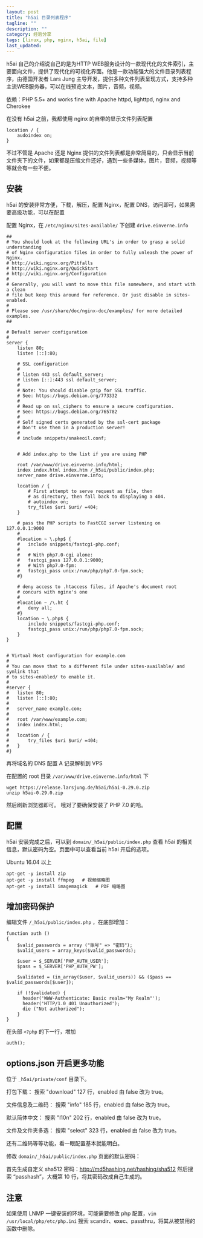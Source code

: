 ```yaml
---
layout: post
title: "h5ai 目录列表程序"
tagline: ""
description: ""
category: 经验分享
tags: [linux, php, nginx, h5ai, file]
last_updated: 
---
```



h5ai 自己的介绍说自己的是为HTTP WEB服务设计的一款现代化的文件索引，主要面向文件，提供了现代化的可视化界面。他是一款功能强大的文件目录列表程序，由德国开发者 Lars Jung 主导开发，提供多种文件列表呈现方式，支持多种主流WEB服务器，可以在线预览文本，图片，音频，视频。

依赖：PHP 5.5+ and works fine with Apache httpd, lighttpd, nginx and Cherokee

在没有 h5ai 之前，我都使用 nginx 的自带的显示文件列表配置

    location / {
        audoindex on;
    }

不过不管是 Apache 还是 Nginx 提供的文件列表都是非常简易的，只会显示当前文件夹下的文件，如果都是压缩文件还好，遇到一些多媒体，图片，音频，视频等等就会有一些不便。

## 安装
h5ai 的安装非常方便，下载，解压，配置 Nginx，配置 DNS，访问即可，如果需要高级功能，可以在配置



配置 Nginx，在 `/etc/nginx/sites-available/` 下创建 `drive.einverne.info` 

```
##
# You should look at the following URL's in order to grasp a solid understanding
# of Nginx configuration files in order to fully unleash the power of Nginx.
# http://wiki.nginx.org/Pitfalls
# http://wiki.nginx.org/QuickStart
# http://wiki.nginx.org/Configuration
#
# Generally, you will want to move this file somewhere, and start with a clean
# file but keep this around for reference. Or just disable in sites-enabled.
#
# Please see /usr/share/doc/nginx-doc/examples/ for more detailed examples.
##

# Default server configuration
#
server {
	listen 80;
	listen [::]:80;

	# SSL configuration
	#
	# listen 443 ssl default_server;
	# listen [::]:443 ssl default_server;
	#
	# Note: You should disable gzip for SSL traffic.
	# See: https://bugs.debian.org/773332
	#
	# Read up on ssl_ciphers to ensure a secure configuration.
	# See: https://bugs.debian.org/765782
	#
	# Self signed certs generated by the ssl-cert package
	# Don't use them in a production server!
	#
	# include snippets/snakeoil.conf;


	# Add index.php to the list if you are using PHP

	root /var/www/drive.einverne.info/html;
	index index.html index.htm /_h5ai/public/index.php;
	server_name drive.einverne.info;

	location / {
		# First attempt to serve request as file, then
		# as directory, then fall back to displaying a 404.
		# autoindex on;
		try_files $uri $uri/ =404;
	}

	# pass the PHP scripts to FastCGI server listening on 127.0.0.1:9000
	#
	#location ~ \.php$ {
	#	include snippets/fastcgi-php.conf;
	#
	#	# With php7.0-cgi alone:
	#	fastcgi_pass 127.0.0.1:9000;
	#	# With php7.0-fpm:
	#	fastcgi_pass unix:/run/php/php7.0-fpm.sock;
	#}

	# deny access to .htaccess files, if Apache's document root
	# concurs with nginx's one
	#
	#location ~ /\.ht {
	#	deny all;
	#}
	location ~ \.php$ {
		include snippets/fastcgi-php.conf;
		fastcgi_pass unix:/run/php/php7.0-fpm.sock;
	}
}


# Virtual Host configuration for example.com
#
# You can move that to a different file under sites-available/ and symlink that
# to sites-enabled/ to enable it.
#
#server {
#	listen 80;
#	listen [::]:80;
#
#	server_name example.com;
#
#	root /var/www/example.com;
#	index index.html;
#
#	location / {
#		try_files $uri $uri/ =404;
#	}
#}
```

再将域名的 DNS 配置 A 记录解析到 VPS

在配置的 root 目录 `/var/www/drive.einverne.info/html` 下

    wget https://release.larsjung.de/h5ai/h5ai-0.29.0.zip
    unzip h5ai-0.29.0.zip

然后刷新浏览器即可。 哦对了要确保安装了 PHP 7.0 的哈。

## 配置
h5ai 安装完成之后，可以到 `domain/_h5ai/public/index.php` 查看 h5ai 的相关信息，默认密码为空。页面中可以查看当前 h5ai 开启的选项。

Ubuntu 16.04 以上

    apt-get -y install zip
    apt-get -y install ffmpeg   # 视频缩略图
    apt-get -y install imagemagick   # PDF 缩略图

## 增加密码保护
编辑文件 `/_h5ai/public/index.php` ，在底部增加：

    function auth ()
    {
        $valid_passwords = array ("账号" => "密码");
        $valid_users = array_keys($valid_passwords);

        $user = $_SERVER['PHP_AUTH_USER'];
        $pass = $_SERVER['PHP_AUTH_PW'];

        $validated = (in_array($user, $valid_users)) && ($pass == $valid_passwords[$user]);

        if (!$validated) {
          header('WWW-Authenticate: Basic realm="My Realm"');
          header('HTTP/1.0 401 Unauthorized');
          die ("Not authorized");
        }
    }

在头部 `<?php` 的下一行，增加

    auth();

## options.json 开启更多功能
位于 `_h5ai/private/conf` 目录下。

打包下载：
搜索 "download"
127 行，enabled 由 false 改为 true。

文件信息及二维码：
搜索 "info"
185 行，enabled 由 false 改为 true。

默认简体中文：
搜索 "l10n"
202 行，enabled 由 false 改为 true。

文件及文件夹多选：
搜索 "select"
323 行，enabled 由 false 改为 true。

还有二维码等等功能，看一眼配置基本就能明白。

修改 `domain/_h5ai/public/index.php` 页面的默认密码：

首先生成自定义 sha512 密码：<http://md5hashing.net/hashing/sha512> 然后搜索 “passhash”，大概第 10 行，将其密码改成自己生成的。

## 注意
如果使用 LNMP 一键安装的环境，可能需要修改 php 配置，`vim /usr/local/php/etc/php.ini` 搜索 scandir、exec、passthru，将其从被禁用的函数中删除。

